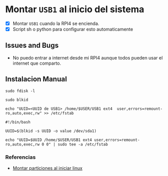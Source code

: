 # Montar `USB1` al inicio del sistema

- [x] Montar `USB1` cuando la RPI4 se encienda.
- [x] Script sh o python para configurar esto automaticamente

## Issues and Bugs
- No puedo entrar a internet desde mi RPI4 aunque todos pueden usar el internet que comparto.


## Instalacion Manual
```
sudo fdisk -l
```

```
sudo blkid
```

```
echo "UUID=<UUID de USB1> /home/$USER/USB1 ext4  user,errors=remount-ro,auto,exec,rw" >> /etc/fstab
```

```
#!/bin/bash

UUID=$(blkid -s UUID -o value /dev/sda1)

echo "UUID=$UUID /home/$USER/USB1 ext4 user,errors=remount-ro,auto,exec,rw 0 0" | sudo tee -a /etc/fstab
```
### Referencias
- [Montar particiones al iniciar linux](https://vivaelsoftwarelibre.com/montar-particiones-al-iniciar-linux-automaticamente/)
